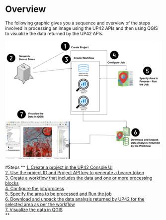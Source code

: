 # Overview
The following graphic gives you a sequence and overview of the steps involved in processing an image using the UP42 APIs and then using QGIS to visualize the data returned by the UP42 APIs.

![Steps involved in processing a territory using the UP42 APIs](UP42.drawio.png)

#Steps
**
[1. Create a project in the UP42 Console UI](Steps/Create-a-project-in-the-UP42-Console-UI.md)  
[2. Use the project ID and Project API key to generate a bearer token](Steps/Generate-a-bearer-token.md)  
[3. Create a workflow that includes the data and one or more processing blocks](Steps/Create-a-workflow-that-includes-the-data-and-one-or-more-processing-blocks.md)  
[4. Configure the job/process](Steps/Configure-the-job.md)  
[5. Specify the area to be processed and Run the job](Steps/Specify-the-area-and-run-the-job.md)  
[6. Download and unpack the data analysis returned by UP42 for the selected area as per the workflow](Steps/Download-the-Output.md)  
[7. Visualize the data in QGIS](Steps/Download-QGIS-and-Visualize-the-Downloaded-Data.md)  
**
